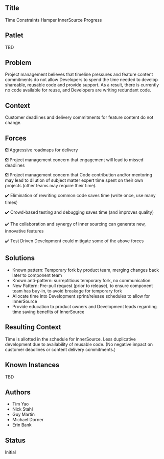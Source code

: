 ## Title

Time Constraints Hamper InnerSource Progress  

## Patlet

TBD

## Problem

Project management believes that timeline pressures and feature content commitments do not allow Developers to spend the time needed to develop shareable, reusable code and provide support. As a result, there is currently no code available for reuse, and Developers are writing redundant code.

## Context

Customer deadlines and delivery commitments for feature content do not change.  

## Forces

❎ Aggressive roadmaps for delivery

❎ Project management concern that engagement will lead to missed deadlines

❎ Project management concern that Code contribution and/or mentoring may lead to dilution of subject matter expert time spent on their own projects (other teams may require their time).

✔️ Elimination of rewriting common code saves time (write once, use many times)

✔️ Crowd-based testing and debugging saves time (and improves quality)

✔️ The collaboration and synergy of inner sourcing can generate new, innovative features

✔️ Test Driven Development could mitigate some of the above forces

## Solutions

- Known pattern: Temporary fork by product team, merging changes back later to component team
- Known anti-pattern: surreptitious temporary fork, no communication
- New Pattern: Pre-pull request (prior to release), to ensure component team has buy-in, to avoid breakage for temporary fork
- Allocate time into Development sprint/release schedules to allow for InnerSource
- Provide education to product owners and Development leads regarding time saving benefits of InnerSource

## Resulting Context

Time is allotted in the schedule for InnerSource. Less duplicative development due to availability of reusable code. (No negative impact on customer deadlines or content delivery commitments.)

## Known Instances

TBD

## Authors

- Tim Yao
- Nick Stahl
- Guy Martin
- Michael Dorner
- Erin Bank

## Status

Initial

